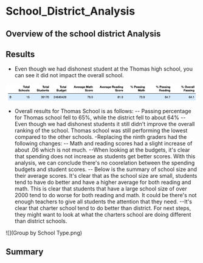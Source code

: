 # School_District_Analysis
## Overview of the school district Analysis
## Results 
- Even though we had dishonest student at the Thomas high school, you can see it did not impact the overall school. 

![](District_Summary.png)

- Overall results for Thomas School is as follows:
--  Passing percentage for Thomas school fell to 65%, while the district fell to about 64%
-- Even though we had dishonest students it still didn't improve the overall ranking of the school.  Thomas school was still performing the lowest compared to the other schools. 
-Replacing the ninth graders had the following changes:
-- Math and reading scores had a slight increase of about .06 which is not much. 
--When looking at the budgets, it's clear that spending does not increase as students get better scores. With this analysis, we can conclude there's no coorelation between the spending budgets and student scores.
-- Below is the summary of school size and their average scores.  It's clear that as the school size are small, students tend to have do better and have a higher average for both reading and math.  This is clear that students that have a large school size of over 2000 tend to do worse for both reading and math.  It could be there's not enough teachers to give all students the attention that they need. 
--It's clear that charter school tend to do better than district. For next steps, they might want to look at what the charters school are doing different than district schools. 

![](Group by School Type.png)




## Summary

